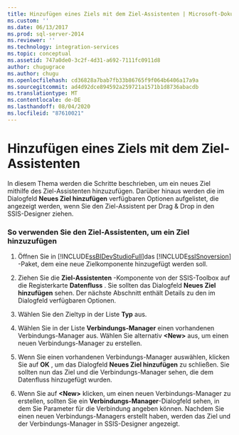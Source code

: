 ```yaml
---
title: Hinzufügen eines Ziels mit dem Ziel-Assistenten | Microsoft-Dokumentation
ms.custom: ''
ms.date: 06/13/2017
ms.prod: sql-server-2014
ms.reviewer: ''
ms.technology: integration-services
ms.topic: conceptual
ms.assetid: 747a0de0-3c2f-4d31-a692-7111fc0911d8
author: chugugrace
ms.author: chugu
ms.openlocfilehash: cd36828a7bab7fb33b86765f9f064b6406a17a9a
ms.sourcegitcommit: ad4d92dce894592a259721a1571b1d8736abacdb
ms.translationtype: MT
ms.contentlocale: de-DE
ms.lasthandoff: 08/04/2020
ms.locfileid: "87610021"
---
```

# <a name="add-a-destination-using-destination-assistant"></a>Hinzufügen eines Ziels mit dem Ziel-Assistenten
  In diesem Thema werden die Schritte beschrieben, um ein neues Ziel mithilfe des Ziel-Assistenten hinzuzufügen. Darüber hinaus werden die im Dialogfeld **Neues Ziel hinzufügen** verfügbaren Optionen aufgelistet, die angezeigt werden, wenn Sie den Ziel-Assistent per Drag &amp; Drop in den SSIS-Designer ziehen.  
  
### <a name="to-use-destination-assistant-to-add-a-destination"></a>So verwenden Sie den Ziel-Assistenten, um ein Ziel hinzuzufügen  
  
1.  Öffnen Sie in [!INCLUDE[ssBIDevStudioFull](../includes/ssbidevstudiofull-md.md)]das [!INCLUDE[ssISnoversion](../includes/ssisnoversion-md.md)] -Paket, dem eine neue Zielkomponente hinzugefügt werden soll.  
  
2.  Ziehen Sie die **Ziel-Assistenten** -Komponente von der SSIS-Toolbox auf die Registerkarte **Datenfluss** . Sie sollten das Dialogfeld **Neues Ziel hinzufügen** sehen. Der nächste Abschnitt enthält Details zu den im Dialogfeld verfügbaren Optionen.  
  
3.  Wählen Sie den Zieltyp in der Liste **Typ** aus.  
  
4.  Wählen Sie in der Liste **Verbindungs-Manager** einen vorhandenen Verbindungs-Manager aus. Wählen Sie alternativ **\<New>** aus, um einen neuen Verbindungs-Manager zu erstellen.  
  
5.  Wenn Sie einen vorhandenen Verbindungs-Manager auswählen, klicken Sie auf **OK** , um das Dialogfeld **Neues Ziel hinzufügen** zu schließen. Sie sollten nun das Ziel und die Verbindungs-Manager sehen, die dem Datenfluss hinzugefügt wurden.  
  
6.  Wenn Sie auf **\<New>** klicken, um einen neuen Verbindungs-Manager zu erstellen, sollten Sie ein **Verbindungs-Manager**-Dialogfeld sehen, in dem Sie Parameter für die Verbindung angeben können. Nachdem Sie einen neuen Verbindungs-Managers erstellt haben, werden das Ziel und der Verbindungs-Manager in SSIS-Designer angezeigt.  
  
  
